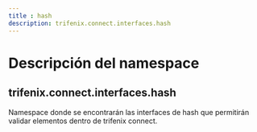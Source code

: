 ```yaml
---
title : hash
description: trifenix.connect.interfaces.hash
---
```



# Descripción del namespace


## trifenix.connect.interfaces.hash
Namespace donde se encontrarán las interfaces de hash
que permitirán validar elementos dentro de trifenix connect.

